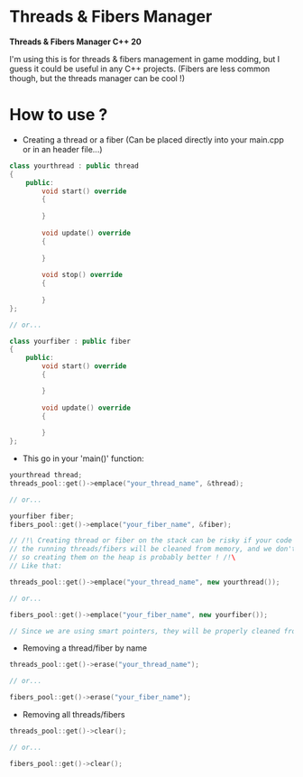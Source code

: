 # Threads & Fibers Manager

**Threads & Fibers Manager C++ 20**

I'm using this is for threads & fibers management in game modding, but I guess it could be useful in any C++ projects.
(Fibers are less common though, but the threads manager can be cool !)

# How to use ?

- Creating a thread or a fiber (Can be placed directly into your main.cpp or in an header file...)

```cpp
class yourthread : public thread
{
    public:
        void start() override
        {
        
        }
        
        void update() override
        {
        
        }
        
        void stop() override
        {
        
        }
};

// or...

class yourfiber : public fiber
{
    public:
        void start() override
        {

        }
        
        void update() override
        {
        
        }
};
```

- This go in your 'main()' function:

```cpp
yourthread thread;
threads_pool::get()->emplace("your_thread_name", &thread);

// or...

yourfiber fiber;
fibers_pool::get()->emplace("your_fiber_name", &fiber);

// /!\ Creating thread or fiber on the stack can be risky if your code go out of the scope
// the running threads/fibers will be cleaned from memory, and we don't want that,
// so creating them on the heap is probably better ! /!\
// Like that:

threads_pool::get()->emplace("your_thread_name", new yourthread());

// or...

fibers_pool::get()->emplace("your_fiber_name", new yourfiber());

// Since we are using smart pointers, they will be properly cleaned from memory when calling clear() or erase() functions !
```

- Removing a thread/fiber by name

```cpp
threads_pool::get()->erase("your_thread_name");

// or...

fibers_pool::get()->erase("your_fiber_name");
```

- Removing all threads/fibers

```cpp
threads_pool::get()->clear();

// or...

fibers_pool::get()->clear();
```
